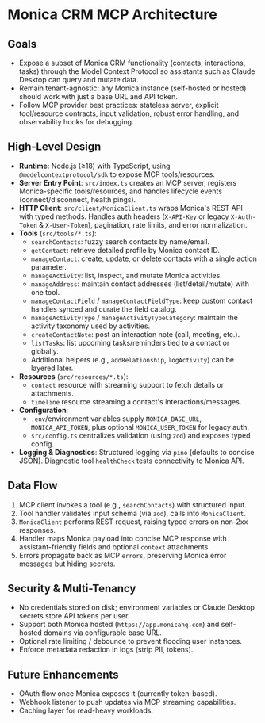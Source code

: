 # Monica CRM MCP Architecture

## Goals
- Expose a subset of Monica CRM functionality (contacts, interactions, tasks) through the Model Context Protocol so assistants such as Claude Desktop can query and mutate data.
- Remain tenant-agnostic: any Monica instance (self-hosted or hosted) should work with just a base URL and API token.
- Follow MCP provider best practices: stateless server, explicit tool/resource contracts, input validation, robust error handling, and observability hooks for debugging.

## High-Level Design
- **Runtime**: Node.js (≥18) with TypeScript, using `@modelcontextprotocol/sdk` to expose MCP tools/resources.
- **Server Entry Point**: `src/index.ts` creates an MCP server, registers Monica-specific tools/resources, and handles lifecycle events (connect/disconnect, health pings).
- **HTTP Client**: `src/client/MonicaClient.ts` wraps Monica's REST API with typed methods. Handles auth headers (`X-API-Key` or legacy `X-Auth-Token` & `X-User-Token`), pagination, rate limits, and error normalization.
- **Tools** (`src/tools/*.ts`):
  - `searchContacts`: fuzzy search contacts by name/email.
  - `getContact`: retrieve detailed profile by Monica contact ID.
  - `manageContact`: create, update, or delete contacts with a single action parameter.
  - `manageActivity`: list, inspect, and mutate Monica activities.
  - `manageAddress`: maintain contact addresses (list/detail/mutate) with one tool.
  - `manageContactField` / `manageContactFieldType`: keep custom contact handles synced and curate the field catalog.
  - `manageActivityType` / `manageActivityTypeCategory`: maintain the activity taxonomy used by activities.
  - `createContactNote`: post an interaction note (call, meeting, etc.).
  - `listTasks`: list upcoming tasks/reminders tied to a contact or globally.
  - Additional helpers (e.g., `addRelationship`, `logActivity`) can be layered later.
- **Resources** (`src/resources/*.ts`):
  - `contact` resource with streaming support to fetch details or attachments.
  - `timeline` resource streaming a contact's interactions/messages.
- **Configuration**:
  - `.env`/environment variables supply `MONICA_BASE_URL`, `MONICA_API_TOKEN`, plus optional `MONICA_USER_TOKEN` for legacy auth.
  - `src/config.ts` centralizes validation (using `zod`) and exposes typed config.
- **Logging & Diagnostics**: Structured logging via `pino` (defaults to concise JSON).  Diagnostic tool `healthCheck` tests connectivity to Monica API.

## Data Flow
1. MCP client invokes a tool (e.g., `searchContacts`) with structured input.
2. Tool handler validates input schema (via `zod`), calls into `MonicaClient`.
3. `MonicaClient` performs REST request, raising typed errors on non-2xx responses.
4. Handler maps Monica payload into concise MCP response with assistant-friendly fields and optional `context` attachments.
5. Errors propagate back as MCP `errors`, preserving Monica error messages but hiding secrets.

## Security & Multi-Tenancy
- No credentials stored on disk; environment variables or Claude Desktop secrets store API tokens per user.
- Support both Monica hosted (`https://app.monicahq.com`) and self-hosted domains via configurable base URL.
- Optional rate limiting / debounce to prevent flooding user instances.
- Enforce metadata redaction in logs (strip PII, tokens).

## Future Enhancements
- OAuth flow once Monica exposes it (currently token-based).
- Webhook listener to push updates via MCP streaming capabilities.
- Caching layer for read-heavy workloads.
